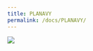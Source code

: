 ```yaml
---
title: PLANAVY
permalink: /docs/PLANAVY/
---
```


<img src="https://www.minidc.cf/assets/img/PLANAVY.jpg">